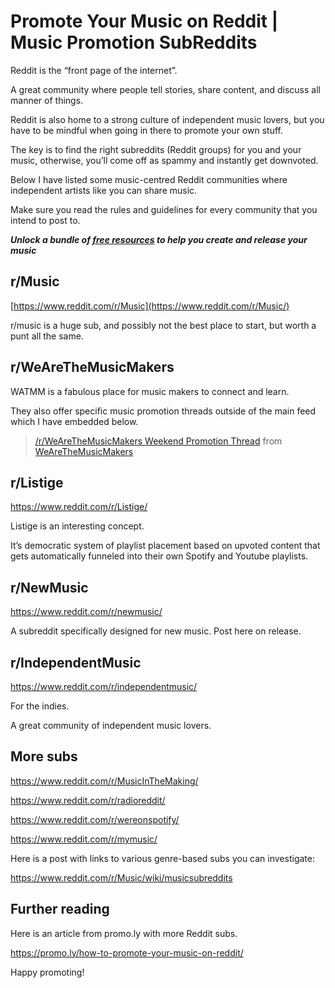 # Promote Your Music on Reddit | Music Promotion SubReddits



Reddit is the “front page of the internet”.

A great community where people tell stories, share content, and discuss all manner of things.

Reddit is also home to a strong culture of independent music lovers, but you have to be mindful when going in there to promote your own stuff.

The key is to find the right subreddits (Reddit groups) for you and your music, otherwise, you’ll come off as spammy and instantly get downvoted.

Below I have listed some music-centred Reddit communities where independent artists like you can share music.

Make sure you read the rules and guidelines for every community that you intend to post to.

***Unlock a bundle of [free resources](http://unlockyoursound.com/free) to help you create and release your music***

r/Music
-------

[https://www.reddit.com/r/Music](https://www.reddit.com/r/Music/)

r/music is a huge sub, and possibly not the best place to start, but worth a punt all the same.

r/WeAreTheMusicMakers
---------------------

WATMM is a fabulous place for music makers to connect and learn.

They also offer specific music promotion threads outside of the main feed which I have embedded below.

> [/r/WeAreTheMusicMakers Weekend Promotion Thread](https://www.reddit.com/r/WeAreTheMusicMakers/comments/k2la61/rwearethemusicmakers_weekend_promotion_thread/?ref_source=embed&ref=share) from [WeAreTheMusicMakers](https://www.reddit.com/r/WeAreTheMusicMakers/)



r/Listige
---------

<https://www.reddit.com/r/Listige/>

Listige is an interesting concept.

It’s democratic system of playlist placement based on upvoted content that gets automatically funneled into their own Spotify and Youtube playlists.

r/NewMusic
----------

<https://www.reddit.com/r/newmusic/>

A subreddit specifically designed for new music. Post here on release.

r/IndependentMusic
------------------

<https://www.reddit.com/r/independentmusic/>

For the indies.

A great community of independent music lovers.

More subs
---------

<https://www.reddit.com/r/MusicInTheMaking/>

<https://www.reddit.com/r/radioreddit/>

<https://www.reddit.com/r/wereonspotify/>

<https://www.reddit.com/r/mymusic/>

Here is a post with links to various genre-based subs you can investigate:

<https://www.reddit.com/r/Music/wiki/musicsubreddits>

Further reading
---------------

Here is an article from promo.ly with more Reddit subs.

<https://promo.ly/how-to-promote-your-music-on-reddit/>

Happy promoting!

